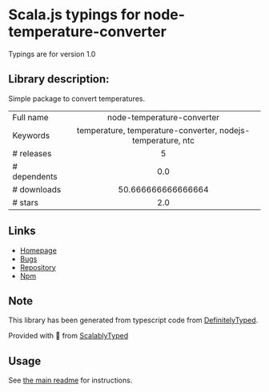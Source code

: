 
# Scala.js typings for node-temperature-converter

Typings are for version 1.0

## Library description:
Simple package to convert temperatures.

|                    |                 |
| ------------------ | :-------------: |
| Full name          | node-temperature-converter |
| Keywords           | temperature, temperature-converter, nodejs-temperature, ntc |
| # releases         | 5 |
| # dependents       | 0.0 |
| # downloads        | 50.666666666666664 |
| # stars            | 2.0 |

## Links
- [Homepage](https://github.com/Project-IX/ntc#readme)
- [Bugs](https://github.com/Project-IX/ntc/issues)
- [Repository](https://github.com/Project-IX/ntc)
- [Npm](https://www.npmjs.com/package/node-temperature-converter)
    


## Note
This library has been generated from typescript code from [DefinitelyTyped](https://definitelytyped.org).

Provided with :purple_heart: from [ScalablyTyped](https://github.com/oyvindberg/ScalablyTyped)

## Usage
See [the main readme](../../readme.md) for instructions.


